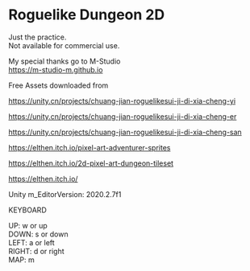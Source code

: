 # Roguelike Dungeon 2D
  
Just the practice.  
Not available for commercial use.  
  
My special thanks go to M-Studio  
https://m-studio-m.github.io  
  
Free Assets downloaded from  
  
https://unity.cn/projects/chuang-jian-roguelikesui-ji-di-xia-cheng-yi  
  
https://unity.cn/projects/chuang-jian-roguelikesui-ji-di-xia-cheng-er  
  
https://unity.cn/projects/chuang-jian-roguelikesui-ji-di-xia-cheng-san  
  
https://elthen.itch.io/pixel-art-adventurer-sprites  
  
https://elthen.itch.io/2d-pixel-art-dungeon-tileset  
  
https://elthen.itch.io/  
  
Unity m_EditorVersion:  2020.2.7f1  
  
KEYBOARD  
  
UP: w or up  
DOWN: s or down  
LEFT: a or left  
RIGHT: d or right  
MAP: m  
  